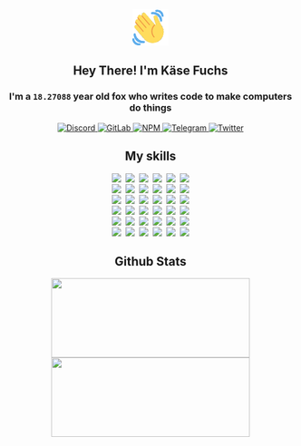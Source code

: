 <div><p align=center><img src=./resources/images/wave.gif width=64px height=64px></p><h2 align=center>Hey There! I'm Käse Fuchs</h2><h3 align=center>I'm a <code>18.27088</code> year old fox who writes code to make computers do things</h3><p align=center><a href=https://discord.com/users/507526681125322772><img alt=Discord src="https://img.shields.io/badge/Discord-5865F2?logo=discord&logoColor=white&style=flat-square#dae7dfe5a90b082fc87f8423e985ab6d"> </a><a href=https://gitlab.com/kasefuchs><img alt=GitLab src="https://img.shields.io/badge/GitLab-330F63?logo=gitlab&logoColor=white&style=flat-square#dae7dfe5a90b082fc87f8423e985ab6d"> </a><a href=https://npmjs.com/~kasefuchs><img alt=NPM src="https://img.shields.io/badge/NPM-CB3837?logo=npm&logoColor=white&style=flat-square#dae7dfe5a90b082fc87f8423e985ab6d"> </a><a href=https://t.me/kasefuchs><img alt=Telegram src="https://img.shields.io/badge/Telegram-2CA5E0?logo=telegram&logoColor=white&style=flat-square#dae7dfe5a90b082fc87f8423e985ab6d"> </a><a href=https://twitter.com/kasefuchs><img alt=Twitter src="https://img.shields.io/badge/Twitter-1DA1F2?logo=twitter&logoColor=white&style=flat-square#dae7dfe5a90b082fc87f8423e985ab6d"></a></p><h2 align=center>My skills</h2><p align=center><a href=https://aws.amazon.com/ ><picture><source srcset="https://skillicons.dev/icons?i=aws&theme=dark#dae7dfe5a90b082fc87f8423e985ab6d" media="(prefers-color-scheme: dark)"><source srcset="https://skillicons.dev/icons?i=aws&theme=light#dae7dfe5a90b082fc87f8423e985ab6d" media="(prefers-color-scheme: light), (prefers-color-scheme: no-preference)"><img src="https://skillicons.dev/icons?i=aws&theme=light#dae7dfe5a90b082fc87f8423e985ab6d"></picture></a>&nbsp;&nbsp;<a href=https://en.wikipedia.org/wiki/Bash_(Unix_shell)><picture><source srcset="https://skillicons.dev/icons?i=bash&theme=dark#dae7dfe5a90b082fc87f8423e985ab6d" media="(prefers-color-scheme: dark)"><source srcset="https://skillicons.dev/icons?i=bash&theme=light#dae7dfe5a90b082fc87f8423e985ab6d" media="(prefers-color-scheme: light), (prefers-color-scheme: no-preference)"><img src="https://skillicons.dev/icons?i=bash&theme=light#dae7dfe5a90b082fc87f8423e985ab6d"></picture></a>&nbsp;&nbsp;<a href=https://discord.com/developers/docs><picture><source srcset="https://skillicons.dev/icons?i=bots&theme=dark#dae7dfe5a90b082fc87f8423e985ab6d" media="(prefers-color-scheme: dark)"><source srcset="https://skillicons.dev/icons?i=bots&theme=light#dae7dfe5a90b082fc87f8423e985ab6d" media="(prefers-color-scheme: light), (prefers-color-scheme: no-preference)"><img src="https://skillicons.dev/icons?i=bots&theme=light#dae7dfe5a90b082fc87f8423e985ab6d"></picture></a>&nbsp;&nbsp;<a href=https://www.cloudflare.com/ ><picture><source srcset="https://skillicons.dev/icons?i=cloudflare&theme=dark#dae7dfe5a90b082fc87f8423e985ab6d" media="(prefers-color-scheme: dark)"><source srcset="https://skillicons.dev/icons?i=cloudflare&theme=light#dae7dfe5a90b082fc87f8423e985ab6d" media="(prefers-color-scheme: light), (prefers-color-scheme: no-preference)"><img src="https://skillicons.dev/icons?i=cloudflare&theme=light#dae7dfe5a90b082fc87f8423e985ab6d"></picture></a>&nbsp;&nbsp;<a href=https://en.wikipedia.org/wiki/CSS><picture><source srcset="https://skillicons.dev/icons?i=css&theme=dark#dae7dfe5a90b082fc87f8423e985ab6d" media="(prefers-color-scheme: dark)"><source srcset="https://skillicons.dev/icons?i=css&theme=light#dae7dfe5a90b082fc87f8423e985ab6d" media="(prefers-color-scheme: light), (prefers-color-scheme: no-preference)"><img src="https://skillicons.dev/icons?i=css&theme=light#dae7dfe5a90b082fc87f8423e985ab6d"></picture></a>&nbsp;&nbsp;<a href=https://www.docker.com/ ><picture><source srcset="https://skillicons.dev/icons?i=docker&theme=dark#dae7dfe5a90b082fc87f8423e985ab6d" media="(prefers-color-scheme: dark)"><source srcset="https://skillicons.dev/icons?i=docker&theme=light#dae7dfe5a90b082fc87f8423e985ab6d" media="(prefers-color-scheme: light), (prefers-color-scheme: no-preference)"><img src="https://skillicons.dev/icons?i=docker&theme=light#dae7dfe5a90b082fc87f8423e985ab6d"></picture></a><br><a href=https://www.electronjs.org/ ><picture><source srcset="https://skillicons.dev/icons?i=electron&theme=dark#dae7dfe5a90b082fc87f8423e985ab6d" media="(prefers-color-scheme: dark)"><source srcset="https://skillicons.dev/icons?i=electron&theme=light#dae7dfe5a90b082fc87f8423e985ab6d" media="(prefers-color-scheme: light), (prefers-color-scheme: no-preference)"><img src="https://skillicons.dev/icons?i=electron&theme=light#dae7dfe5a90b082fc87f8423e985ab6d"></picture></a>&nbsp;&nbsp;<a href=https://expressjs.com/ ><picture><source srcset="https://skillicons.dev/icons?i=express&theme=dark#dae7dfe5a90b082fc87f8423e985ab6d" media="(prefers-color-scheme: dark)"><source srcset="https://skillicons.dev/icons?i=express&theme=light#dae7dfe5a90b082fc87f8423e985ab6d" media="(prefers-color-scheme: light), (prefers-color-scheme: no-preference)"><img src="https://skillicons.dev/icons?i=express&theme=light#dae7dfe5a90b082fc87f8423e985ab6d"></picture></a>&nbsp;&nbsp;<a href=https://www.figma.com/ ><picture><source srcset="https://skillicons.dev/icons?i=figma&theme=dark#dae7dfe5a90b082fc87f8423e985ab6d" media="(prefers-color-scheme: dark)"><source srcset="https://skillicons.dev/icons?i=figma&theme=light#dae7dfe5a90b082fc87f8423e985ab6d" media="(prefers-color-scheme: light), (prefers-color-scheme: no-preference)"><img src="https://skillicons.dev/icons?i=figma&theme=light#dae7dfe5a90b082fc87f8423e985ab6d"></picture></a>&nbsp;&nbsp;<a href=https://firebase.google.com/ ><picture><source srcset="https://skillicons.dev/icons?i=firebase&theme=dark#dae7dfe5a90b082fc87f8423e985ab6d" media="(prefers-color-scheme: dark)"><source srcset="https://skillicons.dev/icons?i=firebase&theme=light#dae7dfe5a90b082fc87f8423e985ab6d" media="(prefers-color-scheme: light), (prefers-color-scheme: no-preference)"><img src="https://skillicons.dev/icons?i=firebase&theme=light#dae7dfe5a90b082fc87f8423e985ab6d"></picture></a>&nbsp;&nbsp;<a href=https://flask.palletsprojects.com/ ><picture><source srcset="https://skillicons.dev/icons?i=flask&theme=dark#dae7dfe5a90b082fc87f8423e985ab6d" media="(prefers-color-scheme: dark)"><source srcset="https://skillicons.dev/icons?i=flask&theme=light#dae7dfe5a90b082fc87f8423e985ab6d" media="(prefers-color-scheme: light), (prefers-color-scheme: no-preference)"><img src="https://skillicons.dev/icons?i=flask&theme=light#dae7dfe5a90b082fc87f8423e985ab6d"></picture></a>&nbsp;&nbsp;<a href=https://cloud.google.com/ ><picture><source srcset="https://skillicons.dev/icons?i=gcp&theme=dark#dae7dfe5a90b082fc87f8423e985ab6d" media="(prefers-color-scheme: dark)"><source srcset="https://skillicons.dev/icons?i=gcp&theme=light#dae7dfe5a90b082fc87f8423e985ab6d" media="(prefers-color-scheme: light), (prefers-color-scheme: no-preference)"><img src="https://skillicons.dev/icons?i=gcp&theme=light#dae7dfe5a90b082fc87f8423e985ab6d"></picture></a><br><a href=https://git-scm.com/ ><picture><source srcset="https://skillicons.dev/icons?i=git&theme=dark#dae7dfe5a90b082fc87f8423e985ab6d" media="(prefers-color-scheme: dark)"><source srcset="https://skillicons.dev/icons?i=git&theme=light#dae7dfe5a90b082fc87f8423e985ab6d" media="(prefers-color-scheme: light), (prefers-color-scheme: no-preference)"><img src="https://skillicons.dev/icons?i=git&theme=light#dae7dfe5a90b082fc87f8423e985ab6d"></picture></a>&nbsp;&nbsp;<a href=https://github.com/ ><picture><source srcset="https://skillicons.dev/icons?i=github&theme=dark#dae7dfe5a90b082fc87f8423e985ab6d" media="(prefers-color-scheme: dark)"><source srcset="https://skillicons.dev/icons?i=github&theme=light#dae7dfe5a90b082fc87f8423e985ab6d" media="(prefers-color-scheme: light), (prefers-color-scheme: no-preference)"><img src="https://skillicons.dev/icons?i=github&theme=light#dae7dfe5a90b082fc87f8423e985ab6d"></picture></a>&nbsp;&nbsp;<a href=https://gitlab.com/ ><picture><source srcset="https://skillicons.dev/icons?i=gitlab&theme=dark#dae7dfe5a90b082fc87f8423e985ab6d" media="(prefers-color-scheme: dark)"><source srcset="https://skillicons.dev/icons?i=gitlab&theme=light#dae7dfe5a90b082fc87f8423e985ab6d" media="(prefers-color-scheme: light), (prefers-color-scheme: no-preference)"><img src="https://skillicons.dev/icons?i=gitlab&theme=light#dae7dfe5a90b082fc87f8423e985ab6d"></picture></a>&nbsp;&nbsp;<a href=https://www.heroku.com/ ><picture><source srcset="https://skillicons.dev/icons?i=heroku&theme=dark#dae7dfe5a90b082fc87f8423e985ab6d" media="(prefers-color-scheme: dark)"><source srcset="https://skillicons.dev/icons?i=heroku&theme=light#dae7dfe5a90b082fc87f8423e985ab6d" media="(prefers-color-scheme: light), (prefers-color-scheme: no-preference)"><img src="https://skillicons.dev/icons?i=heroku&theme=light#dae7dfe5a90b082fc87f8423e985ab6d"></picture></a>&nbsp;&nbsp;<a href=https://en.wikipedia.org/wiki/HTML><picture><source srcset="https://skillicons.dev/icons?i=html&theme=dark#dae7dfe5a90b082fc87f8423e985ab6d" media="(prefers-color-scheme: dark)"><source srcset="https://skillicons.dev/icons?i=html&theme=light#dae7dfe5a90b082fc87f8423e985ab6d" media="(prefers-color-scheme: light), (prefers-color-scheme: no-preference)"><img src="https://skillicons.dev/icons?i=html&theme=light#dae7dfe5a90b082fc87f8423e985ab6d"></picture></a>&nbsp;&nbsp;<a href=https://en.wikipedia.org/wiki/JavaScript><picture><source srcset="https://skillicons.dev/icons?i=js&theme=dark#dae7dfe5a90b082fc87f8423e985ab6d" media="(prefers-color-scheme: dark)"><source srcset="https://skillicons.dev/icons?i=js&theme=light#dae7dfe5a90b082fc87f8423e985ab6d" media="(prefers-color-scheme: light), (prefers-color-scheme: no-preference)"><img src="https://skillicons.dev/icons?i=js&theme=light#dae7dfe5a90b082fc87f8423e985ab6d"></picture></a><br><a href=https://en.wikipedia.org/wiki/Linux><picture><source srcset="https://skillicons.dev/icons?i=linux&theme=dark#dae7dfe5a90b082fc87f8423e985ab6d" media="(prefers-color-scheme: dark)"><source srcset="https://skillicons.dev/icons?i=linux&theme=light#dae7dfe5a90b082fc87f8423e985ab6d" media="(prefers-color-scheme: light), (prefers-color-scheme: no-preference)"><img src="https://skillicons.dev/icons?i=linux&theme=light#dae7dfe5a90b082fc87f8423e985ab6d"></picture></a>&nbsp;&nbsp;<a href=https://mui.com/ ><picture><source srcset="https://skillicons.dev/icons?i=materialui&theme=dark#dae7dfe5a90b082fc87f8423e985ab6d" media="(prefers-color-scheme: dark)"><source srcset="https://skillicons.dev/icons?i=materialui&theme=light#dae7dfe5a90b082fc87f8423e985ab6d" media="(prefers-color-scheme: light), (prefers-color-scheme: no-preference)"><img src="https://skillicons.dev/icons?i=materialui&theme=light#dae7dfe5a90b082fc87f8423e985ab6d"></picture></a>&nbsp;&nbsp;<a href=https://en.wikipedia.org/wiki/Markdown><picture><source srcset="https://skillicons.dev/icons?i=md&theme=dark#dae7dfe5a90b082fc87f8423e985ab6d" media="(prefers-color-scheme: dark)"><source srcset="https://skillicons.dev/icons?i=md&theme=light#dae7dfe5a90b082fc87f8423e985ab6d" media="(prefers-color-scheme: light), (prefers-color-scheme: no-preference)"><img src="https://skillicons.dev/icons?i=md&theme=light#dae7dfe5a90b082fc87f8423e985ab6d"></picture></a>&nbsp;&nbsp;<a href=https://www.mongodb.com/ ><picture><source srcset="https://skillicons.dev/icons?i=mongodb&theme=dark#dae7dfe5a90b082fc87f8423e985ab6d" media="(prefers-color-scheme: dark)"><source srcset="https://skillicons.dev/icons?i=mongodb&theme=light#dae7dfe5a90b082fc87f8423e985ab6d" media="(prefers-color-scheme: light), (prefers-color-scheme: no-preference)"><img src="https://skillicons.dev/icons?i=mongodb&theme=light#dae7dfe5a90b082fc87f8423e985ab6d"></picture></a>&nbsp;&nbsp;<a href=https://www.mysql.com/ ><picture><source srcset="https://skillicons.dev/icons?i=mysql&theme=dark#dae7dfe5a90b082fc87f8423e985ab6d" media="(prefers-color-scheme: dark)"><source srcset="https://skillicons.dev/icons?i=mysql&theme=light#dae7dfe5a90b082fc87f8423e985ab6d" media="(prefers-color-scheme: light), (prefers-color-scheme: no-preference)"><img src="https://skillicons.dev/icons?i=mysql&theme=light#dae7dfe5a90b082fc87f8423e985ab6d"></picture></a>&nbsp;&nbsp;<a href=https://nextjs.org/ ><picture><source srcset="https://skillicons.dev/icons?i=nextjs&theme=dark#dae7dfe5a90b082fc87f8423e985ab6d" media="(prefers-color-scheme: dark)"><source srcset="https://skillicons.dev/icons?i=nextjs&theme=light#dae7dfe5a90b082fc87f8423e985ab6d" media="(prefers-color-scheme: light), (prefers-color-scheme: no-preference)"><img src="https://skillicons.dev/icons?i=nextjs&theme=light#dae7dfe5a90b082fc87f8423e985ab6d"></picture></a><br><a href=https://nodejs.org/en/ ><picture><source srcset="https://skillicons.dev/icons?i=nodejs&theme=dark#dae7dfe5a90b082fc87f8423e985ab6d" media="(prefers-color-scheme: dark)"><source srcset="https://skillicons.dev/icons?i=nodejs&theme=light#dae7dfe5a90b082fc87f8423e985ab6d" media="(prefers-color-scheme: light), (prefers-color-scheme: no-preference)"><img src="https://skillicons.dev/icons?i=nodejs&theme=light#dae7dfe5a90b082fc87f8423e985ab6d"></picture></a>&nbsp;&nbsp;<a href=https://www.postgresql.org/ ><picture><source srcset="https://skillicons.dev/icons?i=postgres&theme=dark#dae7dfe5a90b082fc87f8423e985ab6d" media="(prefers-color-scheme: dark)"><source srcset="https://skillicons.dev/icons?i=postgres&theme=light#dae7dfe5a90b082fc87f8423e985ab6d" media="(prefers-color-scheme: light), (prefers-color-scheme: no-preference)"><img src="https://skillicons.dev/icons?i=postgres&theme=light#dae7dfe5a90b082fc87f8423e985ab6d"></picture></a>&nbsp;&nbsp;<a href=https://learn.microsoft.com/en-us/powershell/ ><picture><source srcset="https://skillicons.dev/icons?i=powershell&theme=dark#dae7dfe5a90b082fc87f8423e985ab6d" media="(prefers-color-scheme: dark)"><source srcset="https://skillicons.dev/icons?i=powershell&theme=light#dae7dfe5a90b082fc87f8423e985ab6d" media="(prefers-color-scheme: light), (prefers-color-scheme: no-preference)"><img src="https://skillicons.dev/icons?i=powershell&theme=light#dae7dfe5a90b082fc87f8423e985ab6d"></picture></a>&nbsp;&nbsp;<a href=https://www.python.org/ ><picture><source srcset="https://skillicons.dev/icons?i=py&theme=dark#dae7dfe5a90b082fc87f8423e985ab6d" media="(prefers-color-scheme: dark)"><source srcset="https://skillicons.dev/icons?i=py&theme=light#dae7dfe5a90b082fc87f8423e985ab6d" media="(prefers-color-scheme: light), (prefers-color-scheme: no-preference)"><img src="https://skillicons.dev/icons?i=py&theme=light#dae7dfe5a90b082fc87f8423e985ab6d"></picture></a>&nbsp;&nbsp;<a href=https://www.raspberrypi.org/ ><picture><source srcset="https://skillicons.dev/icons?i=raspberrypi&theme=dark#dae7dfe5a90b082fc87f8423e985ab6d" media="(prefers-color-scheme: dark)"><source srcset="https://skillicons.dev/icons?i=raspberrypi&theme=light#dae7dfe5a90b082fc87f8423e985ab6d" media="(prefers-color-scheme: light), (prefers-color-scheme: no-preference)"><img src="https://skillicons.dev/icons?i=raspberrypi&theme=light#dae7dfe5a90b082fc87f8423e985ab6d"></picture></a>&nbsp;&nbsp;<a href=https://reactjs.org/ ><picture><source srcset="https://skillicons.dev/icons?i=react&theme=dark#dae7dfe5a90b082fc87f8423e985ab6d" media="(prefers-color-scheme: dark)"><source srcset="https://skillicons.dev/icons?i=react&theme=light#dae7dfe5a90b082fc87f8423e985ab6d" media="(prefers-color-scheme: light), (prefers-color-scheme: no-preference)"><img src="https://skillicons.dev/icons?i=react&theme=light#dae7dfe5a90b082fc87f8423e985ab6d"></picture></a><br><a href=https://redux.js.org/ ><picture><source srcset="https://skillicons.dev/icons?i=redux&theme=dark#dae7dfe5a90b082fc87f8423e985ab6d" media="(prefers-color-scheme: dark)"><source srcset="https://skillicons.dev/icons?i=redux&theme=light#dae7dfe5a90b082fc87f8423e985ab6d" media="(prefers-color-scheme: light), (prefers-color-scheme: no-preference)"><img src="https://skillicons.dev/icons?i=redux&theme=light#dae7dfe5a90b082fc87f8423e985ab6d"></picture></a>&nbsp;&nbsp;<a href=https://en.wikipedia.org/wiki/Regular_expression><picture><source srcset="https://skillicons.dev/icons?i=regex&theme=dark#dae7dfe5a90b082fc87f8423e985ab6d" media="(prefers-color-scheme: dark)"><source srcset="https://skillicons.dev/icons?i=regex&theme=light#dae7dfe5a90b082fc87f8423e985ab6d" media="(prefers-color-scheme: light), (prefers-color-scheme: no-preference)"><img src="https://skillicons.dev/icons?i=regex&theme=light#dae7dfe5a90b082fc87f8423e985ab6d"></picture></a>&nbsp;&nbsp;<a href=https://en.wikipedia.org/wiki/Sass_(stylesheet_language)><picture><source srcset="https://skillicons.dev/icons?i=sass&theme=dark#dae7dfe5a90b082fc87f8423e985ab6d" media="(prefers-color-scheme: dark)"><source srcset="https://skillicons.dev/icons?i=sass&theme=light#dae7dfe5a90b082fc87f8423e985ab6d" media="(prefers-color-scheme: light), (prefers-color-scheme: no-preference)"><img src="https://skillicons.dev/icons?i=sass&theme=light#dae7dfe5a90b082fc87f8423e985ab6d"></picture></a>&nbsp;&nbsp;<a href=https://www.typescriptlang.org/ ><picture><source srcset="https://skillicons.dev/icons?i=ts&theme=dark#dae7dfe5a90b082fc87f8423e985ab6d" media="(prefers-color-scheme: dark)"><source srcset="https://skillicons.dev/icons?i=ts&theme=light#dae7dfe5a90b082fc87f8423e985ab6d" media="(prefers-color-scheme: light), (prefers-color-scheme: no-preference)"><img src="https://skillicons.dev/icons?i=ts&theme=light#dae7dfe5a90b082fc87f8423e985ab6d"></picture></a>&nbsp;&nbsp;<a href=https://unity.com/ ><picture><source srcset="https://skillicons.dev/icons?i=unity&theme=dark#dae7dfe5a90b082fc87f8423e985ab6d" media="(prefers-color-scheme: dark)"><source srcset="https://skillicons.dev/icons?i=unity&theme=light#dae7dfe5a90b082fc87f8423e985ab6d" media="(prefers-color-scheme: light), (prefers-color-scheme: no-preference)"><img src="https://skillicons.dev/icons?i=unity&theme=light#dae7dfe5a90b082fc87f8423e985ab6d"></picture></a>&nbsp;&nbsp;<a href=https://workers.cloudflare.com/ ><picture><source srcset="https://skillicons.dev/icons?i=workers&theme=dark#dae7dfe5a90b082fc87f8423e985ab6d" media="(prefers-color-scheme: dark)"><source srcset="https://skillicons.dev/icons?i=workers&theme=light#dae7dfe5a90b082fc87f8423e985ab6d" media="(prefers-color-scheme: light), (prefers-color-scheme: no-preference)"><img src="https://skillicons.dev/icons?i=workers&theme=light#dae7dfe5a90b082fc87f8423e985ab6d"></picture></a><br></p><h2 align=center>Github Stats</h2><p align=center><picture><source srcset="https://github-readme-stats-kasefuchs.vercel.app/api/?count_private=true&hide_border=true&hide_rank=true&line_height=20&hide_title=true&username=Kasefuchs&theme=dark#dae7dfe5a90b082fc87f8423e985ab6d" media="(prefers-color-scheme: dark)"><source srcset="https://github-readme-stats-kasefuchs.vercel.app/api/?count_private=true&hide_border=true&hide_rank=true&line_height=20&hide_title=true&username=Kasefuchs&theme=light#dae7dfe5a90b082fc87f8423e985ab6d" media="(prefers-color-scheme: light), (prefers-color-scheme: no-preference)"><img align=middle width=350 height=140 src="https://github-readme-stats-kasefuchs.vercel.app/api/?count_private=true&hide_border=true&hide_rank=true&line_height=20&hide_title=true&username=Kasefuchs&theme=light#dae7dfe5a90b082fc87f8423e985ab6d"></picture><picture><source srcset="https://github-readme-stats-kasefuchs.vercel.app/api/top-langs/?count_private=true&hide_border=true&layout=compact&username=Kasefuchs&theme=dark#dae7dfe5a90b082fc87f8423e985ab6d" media="(prefers-color-scheme: dark)"><source srcset="https://github-readme-stats-kasefuchs.vercel.app/api/top-langs/?count_private=true&hide_border=true&layout=compact&username=Kasefuchs&theme=light#dae7dfe5a90b082fc87f8423e985ab6d" media="(prefers-color-scheme: light), (prefers-color-scheme: no-preference)"><img align=middle width=350 height=140 src="https://github-readme-stats-kasefuchs.vercel.app/api/top-langs/?count_private=true&hide_border=true&layout=compact&username=Kasefuchs&theme=light#dae7dfe5a90b082fc87f8423e985ab6d"></picture></p><img src="https://hit.yhype.me/github/profile?user_id=64592097#dae7dfe5a90b082fc87f8423e985ab6d" alt=""></div>